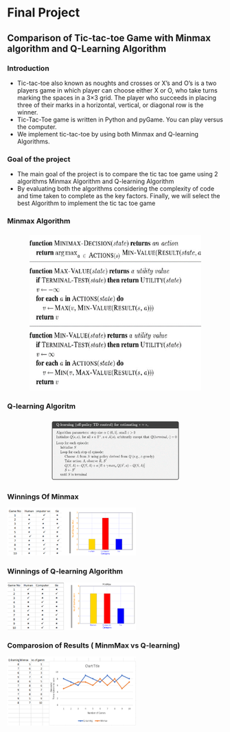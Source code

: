 # Final Project
## Comparison of Tic-tac-toe Game with Minmax algorithm and Q-Learning Algorithm
### Introduction

*	Tic-tac-toe also known as noughts and crosses or X’s and O’s is a two players game in which player can choose either X or O, who take turns marking the spaces in a 3×3 grid. The player who succeeds in placing three of their marks in a horizontal, vertical, or diagonal row is the winner.
* Tic-Tac-Toe game is written in Python and pyGame. You can play versus the computer.
*	We implement tic-tac-toe by using both Minmax and Q-learning Algorithms.

### Goal of the project
*	The main goal of the project is to compare the tic tac toe game using 2 algorithms
Minmax Algorithm and Q-learning Algorithm
*	By evaluating both the algorithms considering the complexity of code and time taken to complete as the key factors. Finally, we will select the best Algorithm to implement the tic tac toe game

### Minmax Algorithm
<h3 align="center">
<img src="MinmMax Algorithm.png" width="400">
 </h3>                                 

### Q-learning Algoritm
<h3 align="center">
<img src="Q-learning Algorithm.png" width="300">
</h3> 
                                               
### Winnings Of Minmax
<img src="Minmax winnings.PNG" width="300">

### Winnings of Q-learning Algorithm
<img src="Q learning winning.PNG" width="300">

### Comparosion of Results ( MinmMax vs Q-learning)
<img src="Comparision.png.PNG" width="300">
